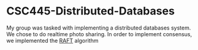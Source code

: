 # CSC445-Distributed-Databases
My group was tasked with implementing a distributed databases system. We chose to do realtime photo sharing. In order to implement consensus, we implemented the [RAFT](https://raft.github.io/) algorithm
